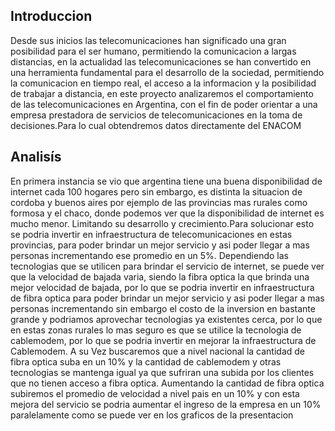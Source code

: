 ## **Introduccion**
Desde sus inicios las telecomunicaciones han significado una gran posibilidad para el ser humano, permitiendo la comunicacion a largas distancias, en la actualidad las telecomunicaciones se han convertido en una herramienta fundamental para el desarrollo de la sociedad, permitiendo la comunicacion en tiempo real, el acceso a la informacion y la posibilidad de trabajar a distancia, en este proyecto analizaremos el comportamiento de las telecomunicaciones en Argentina, con el fin de poder orientar a una empresa prestadora de servicios de telecomunicaciones en la toma de decisiones.Para lo cual obtendremos datos directamente del ENACOM

## **Analisís** 
En primera instancia se vio que argentina tiene una buena disponibilidad de internet cada 100 hogares pero sin embargo, es distinta la situacion de cordoba y buenos aires por ejemplo de las provincias mas rurales como formosa y el chaco, donde podemos ver que la disponibilidad de internet es mucho menor. Limitando su desarrollo y crecimiento.Para solucionar esto se podria invertir en infraestructura de telecomunicaciones en estas provincias, para poder brindar un mejor servicio y asi poder llegar a mas personas incrementando ese promedio en un 5%. 
Dependiendo las tecnologias que se utilicen para brindar el servicio de internet, se puede ver que la velocidad de bajada varia, siendo la fibra optica la que brinda una mejor velocidad de bajada, por lo que se podria invertir en infraestructura de fibra optica para poder brindar un mejor servicio y asi poder llegar a mas personas incrementando sin embargo el costo de la inversion en bastante grande y podriamos aprovechar tecnologias ya existentes cerca, por lo que en estas zonas rurales lo mas seguro es que se utilice la tecnologia de cablemodem, por lo que se podria invertir en mejorar la infraestructura de Cablemodem.
A su Vez buscaremos que a nivel nacional la cantidad de fibra optica suba en un 10% y la cantidad de cablemodem y otras tecnologias se mantenga igual ya que sufriran una subida por los clientes que no tienen acceso a fibra optica.
Aumentando la cantidad de fibra optica subiremos el promedio de velocidad a nivel pais en un 10% y con esta mejora del servicio se podria aumentar el ingreso de la empresa en un 10% paralelamente como se puede ver en los graficos de la presentacion